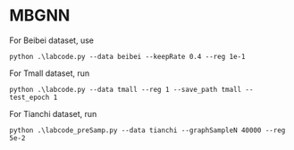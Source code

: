 # MBGNN

For Beibei dataset, use
```
python .\labcode.py --data beibei --keepRate 0.4 --reg 1e-1
```

For Tmall dataset, run
```
python .\labcode.py --data tmall --reg 1 --save_path tmall --test_epoch 1
```

For Tianchi dataset, run
```
python .\labcode_preSamp.py --data tianchi --graphSampleN 40000 --reg 5e-2
```
